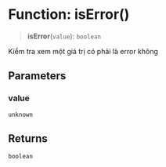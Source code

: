 # Function: isError()

> **isError**(`value`): `boolean`

Kiểm tra xem một giá trị có phải là error không

## Parameters

### value

`unknown`

## Returns

`boolean`
